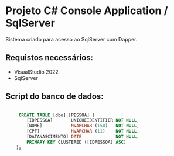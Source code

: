 # Projeto C# Console Application / SqlServer
Sistema criado para acesso ao SqlServer com Dapper.

## Requistos necessários:

* VisualStudio 2022
* SqlServer

## Script do banco de dados: 

```sql

     CREATE TABLE [dbo].[PESSOA] (
        [IDPESSOA]       UNIQUEIDENTIFIER NOT NULL,
        [NOME]           NVARCHAR (150)   NOT NULL,
        [CPF]            NVARCHAR (11)    NOT NULL,
        [DATANASCIMENTO] DATE             NOT NULL,
        PRIMARY KEY CLUSTERED ([IDPESSOA] ASC)
    );

```

